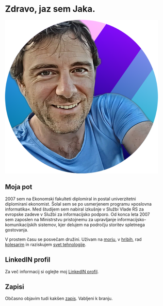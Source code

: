 # Zdravo, jaz sem Jaka.

![Jaka](img/jaka.png)

## Moja pot

2007 sem na Ekonomski fakulteti diplomiral in postal univerzitetni diplomirani ekonomist. Šolal sem se po usmerjenem programu »poslovna informatika«. Med študijem sem nabiral izkušnje v Službi Vlade RS za evropske zadeve v Službi za informacijsko podporo. Od konca leta 2007 sem zaposlen na Ministrstvu pristojnemu za upravljanje informacijsko-komunikacijskih sistemov, kjer delujem na področju storitev spletnega gostovanja.

V prostem času se posvečam družini. Uživam na [morju](zapisi/potapljanje.md), v [hribih](zapisi/hribi.md), rad [kolesarim](zapisi/kolesarjenje.md) in raziskujem [svet tehnologije](zapisi.md#it).

## LinkedIN profil

Za več informacij si oglejte moj [LinkedIN profil](https://www.linkedin.com/in/ferjan/). 

## Zapisi

Občasno objavim tudi kakšen [zapis](zapisi/). 
Vabljeni k branju.